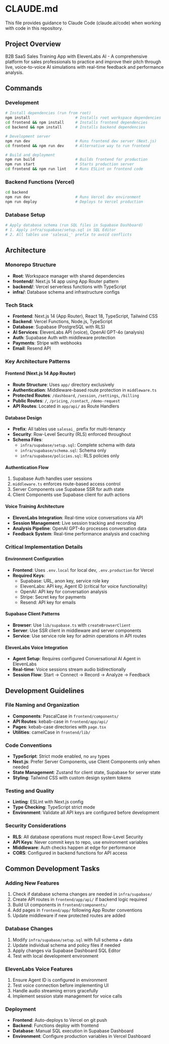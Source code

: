 # CLAUDE.md

This file provides guidance to Claude Code (claude.ai/code) when working with code in this repository.

## Project Overview

B2B SaaS Sales Training App with ElevenLabs AI - A comprehensive platform for sales professionals to practice and improve their pitch through live, voice-to-voice AI simulations with real-time feedback and performance analysis.

## Commands

### Development
```bash
# Install dependencies (run from root)
npm install                    # Installs root workspace dependencies
cd frontend && npm install     # Installs frontend dependencies
cd backend && npm install      # Installs backend dependencies

# Development server
npm run dev                    # Runs frontend dev server (Next.js)
cd frontend && npm run dev     # Alternative way to run frontend

# Build and deployment
npm run build                  # Builds frontend for production
npm run start                  # Starts production server
cd frontend && npm run lint    # Runs ESLint on frontend code
```

### Backend Functions (Vercel)
```bash
cd backend
npm run dev                    # Runs Vercel dev environment
npm run deploy                 # Deploys to Vercel production
```

### Database Setup
```bash
# Apply database schema (run SQL files in Supabase Dashboard)
# 1. Apply infra/supabase/setup.sql in SQL Editor
# 2. All tables use 'salesai_' prefix to avoid conflicts
```

## Architecture

### Monorepo Structure
- **Root**: Workspace manager with shared dependencies
- **frontend/**: Next.js 14 app using App Router pattern
- **backend/**: Vercel serverless functions with TypeScript
- **infra/**: Database schema and infrastructure configs

### Tech Stack
- **Frontend**: Next.js 14 (App Router), React 18, TypeScript, Tailwind CSS
- **Backend**: Vercel Functions, Node.js, TypeScript
- **Database**: Supabase (PostgreSQL with RLS)
- **AI Services**: ElevenLabs API (voice), OpenAI GPT-4o (analysis)
- **Auth**: Supabase Auth with middleware protection
- **Payments**: Stripe with webhooks
- **Email**: Resend API

### Key Architecture Patterns

#### Frontend (Next.js 14 App Router)
- **Route Structure**: Uses `app/` directory exclusively
- **Authentication**: Middleware-based route protection in `middleware.ts`
- **Protected Routes**: `/dashboard`, `/session`, `/settings`, `/billing`
- **Public Routes**: `/`, `/pricing`, `/contact`, `/demo-request`
- **API Routes**: Located in `app/api/` as Route Handlers

#### Database Design
- **Prefix**: All tables use `salesai_` prefix for multi-tenancy
- **Security**: Row-Level Security (RLS) enforced throughout
- **Schema Files**:
  - `infra/supabase/setup.sql`: Complete schema with data
  - `infra/supabase/schema.sql`: Schema only
  - `infra/supabase/policies.sql`: RLS policies only

#### Authentication Flow
1. Supabase Auth handles user sessions
2. `middleware.ts` enforces route-based access control
3. Server Components use Supabase SSR for auth state
4. Client Components use Supabase client for auth actions

#### Voice Training Architecture
- **ElevenLabs Integration**: Real-time voice conversations via API
- **Session Management**: Live session tracking and recording
- **Analysis Pipeline**: OpenAI GPT-4o processes conversation data
- **Feedback System**: Real-time performance analysis and coaching

### Critical Implementation Details

#### Environment Configuration
- **Frontend**: Uses `.env.local` for local dev, `.env.production` for Vercel
- **Required Keys**:
  - Supabase: URL, anon key, service role key
  - ElevenLabs: API key, Agent ID (critical for voice functionality)
  - OpenAI: API key for conversation analysis
  - Stripe: Secret key for payments
  - Resend: API key for emails

#### Supabase Client Patterns
- **Browser**: Use `lib/supabase.ts` with `createBrowserClient`
- **Server**: Use SSR client in middleware and server components
- **Service**: Use service role key for admin operations in API routes

#### ElevenLabs Voice Integration
- **Agent Setup**: Requires configured Conversational AI Agent in ElevenLabs
- **Real-time**: Voice sessions stream audio bidirectionally
- **Session Flow**: Start → Connect → Record → Analyze → Feedback

## Development Guidelines

### File Naming and Organization
- **Components**: PascalCase in `frontend/components/`
- **API Routes**: kebab-case in `frontend/app/api/`
- **Pages**: kebab-case directories with `page.tsx`
- **Utilities**: camelCase in `frontend/lib/`

### Code Conventions
- **TypeScript**: Strict mode enabled, no `any` types
- **Next.js**: Prefer Server Components, use Client Components only when needed
- **State Management**: Zustand for client state, Supabase for server state
- **Styling**: Tailwind CSS with custom design system tokens

### Testing and Quality
- **Linting**: ESLint with Next.js config
- **Type Checking**: TypeScript strict mode
- **Environment**: Validate all API keys are configured before development

### Security Considerations
- **RLS**: All database operations must respect Row-Level Security
- **API Keys**: Never commit keys to repo, use environment variables
- **Middleware**: Auth checks happen at edge for performance
- **CORS**: Configured in backend functions for API access

## Common Development Tasks

### Adding New Features
1. Check if database schema changes are needed in `infra/supabase/`
2. Create API routes in `frontend/app/api/` if backend logic required
3. Build UI components in `frontend/components/`
4. Add pages in `frontend/app/` following App Router conventions
5. Update middleware if new protected routes are added

### Database Changes
1. Modify `infra/supabase/setup.sql` with full schema + data
2. Update individual schema and policy files if needed
3. Apply changes via Supabase Dashboard SQL Editor
4. Test with local development environment

### ElevenLabs Voice Features
1. Ensure Agent ID is configured in environment
2. Test voice connection before implementing UI
3. Handle audio streaming errors gracefully
4. Implement session state management for voice calls

### Deployment
- **Frontend**: Auto-deploys to Vercel on git push
- **Backend**: Functions deploy with frontend
- **Database**: Manual SQL execution in Supabase Dashboard
- **Environment**: Configure production variables in Vercel Dashboard